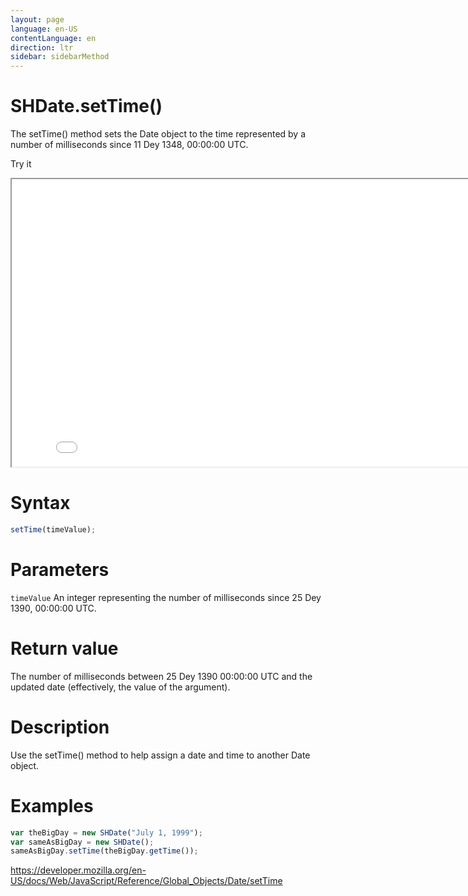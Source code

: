 ```yaml
---
layout: page
language: en-US
contentLanguage: en
direction: ltr
sidebar: sidebarMethod
---
```


# SHDate.setTime()

The setTime() method sets the Date object to the time represented by a number of milliseconds since 11 Dey 1348, 00:00:00 UTC.

Try it

<iframe style="width: 830px; height: 460px;" src="/SHDateTime-js/examples/live.html?function=setTime" title="MDN Web Docs Interactive Example" loading="lazy"></iframe>
<br/>

# Syntax

```js
setTime(timeValue);
```

# Parameters

<code>timeValue</code>
An integer representing the number of milliseconds since 25 Dey 1390, 00:00:00 UTC.

# Return value

The number of milliseconds between 25 Dey 1390 00:00:00 UTC and the updated date (effectively, the value of the argument).

# Description

Use the setTime() method to help assign a date and time to another Date object.

# Examples

```js
var theBigDay = new SHDate("July 1, 1999");
var sameAsBigDay = new SHDate();
sameAsBigDay.setTime(theBigDay.getTime());
```

https://developer.mozilla.org/en-US/docs/Web/JavaScript/Reference/Global_Objects/Date/setTime
